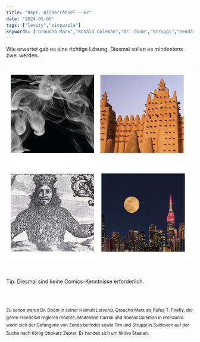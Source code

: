 ```yaml
---
title: "Dept. Bilderrätsel – 67"
date: "2024-05-05"
tags: ["levity","picpuzzle"]
keywords: ["Groucho Marx","Ronald Coleman","Dr. Doom","Struppi","Zenda","Rufus T. Firefly"]
---
```

Wie erwartet gab es eine richtige Lösung. Diesmal sollen es mindestens zwei werden.


<br/>

<img  src="/assets/img/picpuzzle67.webp" alt="Bilderrätsel67">

<br/>
<br/>
<br/>

Tip: Diesmal sind keine Comics-Kenntnisse erforderlich.

<br/>
<br/>

<sup>Zu sehen waren Dr. Doom in seiner Heimalt <i>Latveria</i>, Groucho Marx als Rufus T. Firefly, der gerne  <i>Freedonia</i> regieren möchte, Madeleine Carroll und Ronald Coleman in <i>Freedonia</i> worin sich der Gefangene von Zenda befindet sowie Tim und Struppi in <i>Syldavien</i> auf der Suche nach König Ottokars Zepter. Es handelt sich um fiktive Staaten.
<sup>